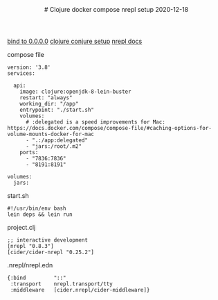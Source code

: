 <header>
# Clojure docker compose nrepl setup
<time class="article-date" date="2020-12-18">2020-12-18</time>
</header>

[bind to 0.0.0.0](https://fbrs.io/nrepl)
[clojure conjure setup](https://github.com/Olical/conjure/wiki/Quick-start:-Clojure)
[nrepl docs](https://nrepl.org/nrepl/usage/server.html#embedding-nrepl)



compose file
```
version: '3.8'
services:

  api:
    image: clojure:openjdk-8-lein-buster
    restart: "always"
    working_dir: "/app"
    entrypoint: "./start.sh"
    volumes:
      # :delegated is a speed improvements for Mac: https://docs.docker.com/compose/compose-file/#caching-options-for-volume-mounts-docker-for-mac
      - ".:/app:delegated"
      - "jars:/root/.m2"
    ports:
      - "7836:7836"
      - "8191:8191"
      
volumes:
  jars:
```

start.sh
```
#!/usr/bin/env bash
lein deps && lein run
```

project.clj

```
;; interactive development
[nrepl "0.8.3"]
[cider/cider-nrepl "0.25.2"]
```


.nrepl/nrepl.edn
```
{:bind         "::"
 :transport    nrepl.transport/tty
 :middleware   [cider.nrepl/cider-middleware]}
```
